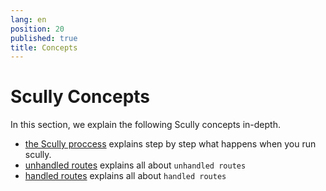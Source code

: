 ```yaml
---
lang: en
position: 20
published: true
title: Concepts
---
```


# Scully Concepts

In this section, we explain the following Scully concepts in-depth.

- [the Scully proccess](/docs/concepts/process.md) explains step by step what happens when you run scully.
- [unhandled routes](/docs/concepts/unhandled-routes.md) explains all about `unhandled routes`
- [handled routes](/docs/concepts/handled-routes.md) explains all about `handled routes`
